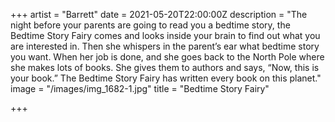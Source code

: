 +++
artist = "Barrett"
date = 2021-05-20T22:00:00Z
description = "The night before your parents are going to read you a bedtime story, the Bedtime Story Fairy comes and looks inside your brain to find out what you are interested in.  Then she whispers in the parent’s ear what bedtime story you want.  When her job is done, and she goes back to the North Pole where she makes lots of books. She gives them to authors and says, “Now, this is your book.”  The Bedtime Story Fairy has written every book on this planet."
image = "/images/img_1682-1.jpg"
title = "Bedtime Story Fairy"

+++
